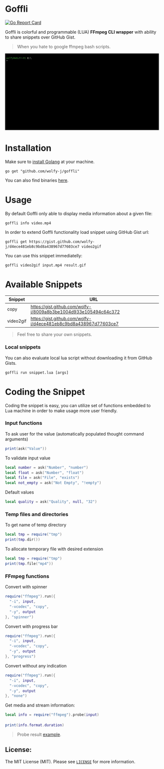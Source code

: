 Goffli
==========
[![Go Report Card](https://goreportcard.com/badge/github.com/wolfy-j/goffli)](https://goreportcard.com/report/github.com/wolfy-j/goffli)

Goffli is colorful and programmable (LUA) **FFmpeg CLI wrapper** with ability to share snippets over GitHub Gist.
> When you hate to google ffmpeg bash scripts.

![Goffli](goffli.gif)

# Installation
Make sure to [install Golang](https://golang.org/doc/install) at your machine.

```
go get "github.com/wolfy-j/goffli"
```

You can also find binaries [here](https://github.com/spiral/goffli/releases).

# Usage
By default Goffli only able to display media information about a given file:

```
goffli info video.mp4
```

In order to extend Goffli functionality load snippet using GitHub Gist url:

```
goffli get https://gist.github.com/wolfy-j/d4ece481eb8c9bd8a438967d77603ce7 video2gif
```

You can use this snippet immediatelly:

```
goffli video2gif input.mp4 result.gif
```

# Available Snippets

Snippet         | URL
----            | ---
copy            | https://gist.github.com/wolfy-j/8009a8b3be1004d933e105494c64c372
video2gif       | https://gist.github.com/wolfy-j/d4ece481eb8c9bd8a438967d77603ce7

> Feel free to share your own snippets.

### Local snippets
You can also evaluate local lua script without downloading it from GitHub Gists.

```
goffli run snippet.lua [args]
```

# Coding the Snippet
Coding the snippet is easy, you can utilize set of functions embedded to Lua machine in order to make usage more user friendly.

### Input functions
To ask user for the value (automatically populated thought command arguments)

```lua
print(ask("Value"))
```

To validate input value

```lua
local number = ask("Number", "number")
local float = ask("Number", "float")
local file = ask("File", "exists")
local not_empty = ask("Not Empty", "!empty")
```

Default values 

```lua
local quality = ask("Quality", null, "32")
```

### Temp files and directories
To get name of temp directory

```lua
local tmp = require("tmp")
print(tmp.dir())
```

To allocate temporary file with desired extension

```lua
local tmp = require("tmp")
print(tmp.file("mp4"))
```

### FFmpeg functions
Convert with spinner

```lua
require("ffmpeg").run({
  "-i", input,
  "-vcodec", "copy", 
  "-y", output
}, "spinner")
```

Convert with progress bar

```lua
require("ffmpeg").run({
  "-i", input,
  "-vcodec", "copy", 
  "-y", output
}, "progress")
```

Convert without any indication

```lua
require("ffmpeg").run({
  "-i", input,
  "-vcodec", "copy", 
  "-y", output
}, "none")
```

Get media and stream information:

```lua
local info = require("ffmpeg").probe(input)

print(info.format.duration)
```

> Probe result [example](info.json).

License:
--------
The MIT License (MIT). Please see [`LICENSE`](./LICENSE) for more information.
